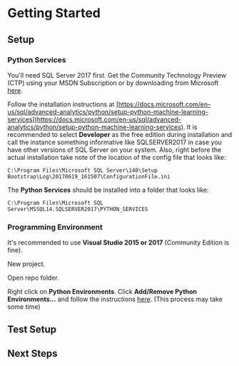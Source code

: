 # Getting Started

## Setup

### Python Services

You'll need SQL Server 2017 first.  Get the Community Technology Preview (CTP) using your MSDN Subscription or by downloading from Microsoft [here](https://www.microsoft.com/en-us/sql-server/sql-server-2017).

Follow the installation instructions at [https://docs.microsoft.com/en-us/sql/advanced-analytics/python/setup-python-machine-learning-services](https://docs.microsoft.com/en-us/sql/advanced-analytics/python/setup-python-machine-learning-services).  It is recommended to select **Developer** as the free edition during installation and call the instance something informative like SQLSERVER2017 in case you have other versions of SQL Server on your system.  Also, right before the actual installation take note of the location of the config file that looks like:

    C:\Program Files\Microsoft SQL Server\140\Setup Bootstrap\Log\20170619_161507\ConfigurationFile.ini

The **Python Services** should be installed into a folder that looks like:

    C:\Program Files\Microsoft SQL Server\MSSQL14.SQLSERVER2017\PYTHON_SERVICES

### Programming Environment

It's recommended to use **Visual Studio 2015 or 2017** (Community Edition is fine).

New project.

Open repo folder.

Right click on **Python Environments**.  Click **Add/Remove Python Environments...** and follow the instructions [here](https://docs.microsoft.com/en-us/visualstudio/python/python-environments#creating-an-environment-for-an-existing-interpreter).  (This process may take some time)

## Test Setup

## Next Steps
